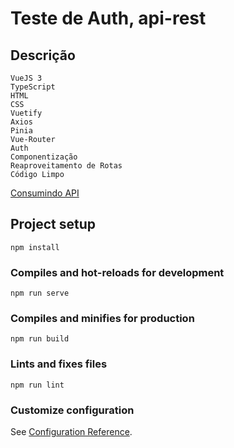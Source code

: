 # Teste de Auth, api-rest

## Descrição 
```
VueJS 3
TypeScript
HTML
CSS
Vuetify
Axios
Pinia
Vue-Router
Auth
Componentização
Reaproveitamento de Rotas
Código Limpo
```
[Consumindo API](https://fakestoreapi.com/)

## Project setup
```
npm install
```

### Compiles and hot-reloads for development
```
npm run serve
```

### Compiles and minifies for production
```
npm run build
```

### Lints and fixes files
```
npm run lint
```

### Customize configuration
See [Configuration Reference](https://cli.vuejs.org/config/).
